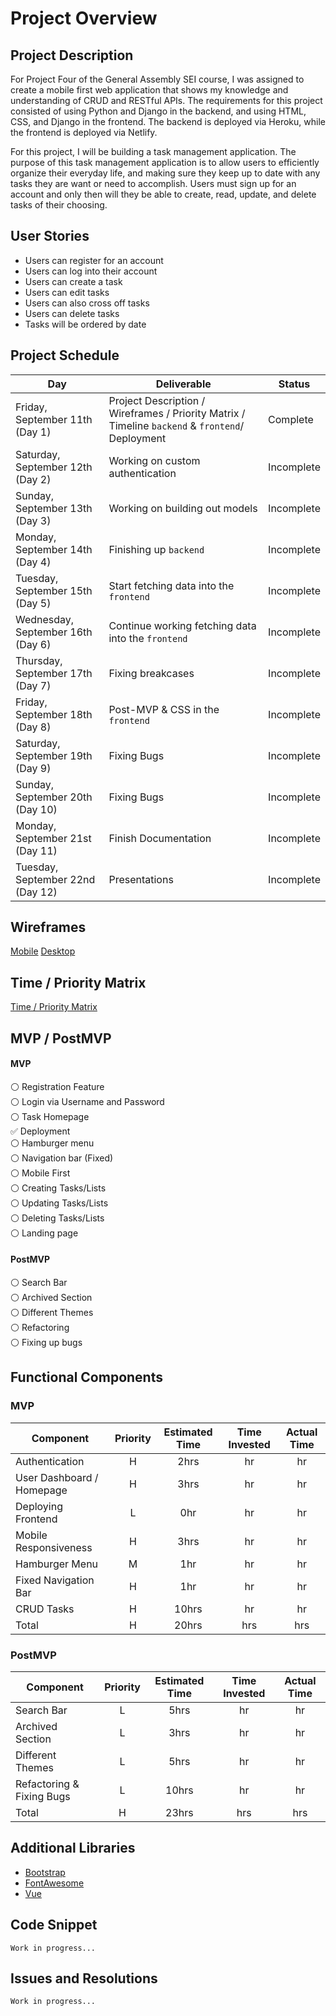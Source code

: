 # Project Overview

## Project Description

For Project Four of the General Assembly SEI course, I was assigned to create a mobile first web application that shows my knowledge and understanding of CRUD and RESTful APIs. The requirements for this project consisted of using Python and Django in the backend, and using HTML, CSS, and Django in the frontend. The backend is deployed via Heroku, while the frontend is deployed via Netlify.

For this project, I will be building a task management application. The purpose of this task management application is to allow users to efficiently organize their everyday life, and making sure they keep up to date with any tasks they are want or need to accomplish. Users must sign up for an account and only then will they be able to create, read, update, and delete tasks of their choosing.

## User Stories

- Users can register for an account
- Users can log into their account
- Users can create a task
- Users can edit tasks
- Users can also cross off tasks
- Users can delete tasks
- Tasks will be ordered by date

## Project Schedule

|  Day | Deliverable | Status
|---|---| ---|
|Friday, September 11th (Day 1)| Project Description / Wireframes / Priority Matrix / Timeline `backend` & `frontend`/ Deployment | Complete
|Saturday, September 12th (Day 2)| Working on custom authentication | Incomplete
|Sunday, September 13th (Day 3)| Working on building out models | Incomplete
|Monday, September 14th (Day 4)| Finishing up `backend` | Incomplete
|Tuesday, September 15th (Day 5)| Start fetching data into the `frontend` | Incomplete
|Wednesday, September 16th (Day 6)| Continue working fetching data into the `frontend` | Incomplete
|Thursday, September 17th (Day 7)| Fixing breakcases| Incomplete
|Friday, September 18th (Day 8)| Post-MVP & CSS in the `frontend` | Incomplete
|Saturday, September 19th (Day 9)| Fixing Bugs | Incomplete
|Sunday, September 20th (Day 10)| Fixing Bugs | Incomplete
|Monday, September 21st (Day 11)| Finish Documentation | Incomplete
|Tuesday, September 22nd (Day 12)| Presentations | Incomplete

## Wireframes

[Mobile](https://res.cloudinary.com/dpggcudix/image/upload/v1599924395/Screen_Shot_2020-09-12_at_11.25.32_AM_k8bnis.png)
[Desktop](https://res.cloudinary.com/dpggcudix/image/upload/v1599924395/Screen_Shot_2020-09-12_at_11.25.48_AM_gyomgs.png)


## Time / Priority Matrix 

[Time / Priority Matrix](https://res.cloudinary.com/dpggcudix/image/upload/v1599916688/Screen_Shot_2020-09-12_at_9.17.49_AM_xaavgs.png)

## MVP / PostMVP

#### MVP 

:white_circle: Registration Feature <br>
:white_circle: Login via Username and Password <br>
:white_circle: Task Homepage <br>
:white_check_mark: Deployment <br>
:white_circle: Hamburger menu  <br>
:white_circle: Navigation bar (Fixed) <br>
:white_circle: Mobile First <br>
:white_circle: Creating Tasks/Lists <br>
:white_circle: Updating Tasks/Lists <br>
:white_circle: Deleting Tasks/Lists <br>
:white_circle: Landing page <br>

#### PostMVP 

:white_circle: Search Bar <br>
:white_circle: Archived Section <br>
:white_circle: Different Themes <br>
:white_circle: Refactoring <br>
:white_circle: Fixing up bugs <br>

## Functional Components

### MVP
| Component | Priority | Estimated Time | Time Invested | Actual Time |
| --- | :---: |  :---: | :---: | :---: |
| Authentication | H | 2hrs | hr | hr|
| User Dashboard / Homepage | H | 3hrs | hr | hr|
| Deploying Frontend | L | 0hr | hr | hr|
| Mobile Responsiveness | H | 3hrs | hr | hr |
| Hamburger Menu | M | 1hr | hr | hr|
| Fixed Navigation Bar | H | 1hr | hr | hr |
| CRUD Tasks | H | 10hrs | hr | hr |
| Total | H | 20hrs| hrs | hrs |

### PostMVP
| Component | Priority | Estimated Time | Time Invested | Actual Time |
| --- | :---: |  :---: | :---: | :---: |
| Search Bar | L | 5hrs | hr | hr|
| Archived Section | L | 3hrs | hr | hr|
| Different Themes | L | 5hrs | hr | hr|
| Refactoring & Fixing Bugs | L | 10hrs | hr | hr|
| Total | H | 23hrs| hrs | hrs |

## Additional Libraries

 - [Bootstrap](https://getbootstrap.com/)
 - [FontAwesome](https://fontawesome.com/)
 - [Vue](https://vuejs.org/)

## Code Snippet

```
Work in progress...
```

## Issues and Resolutions

```
Work in progress...
```